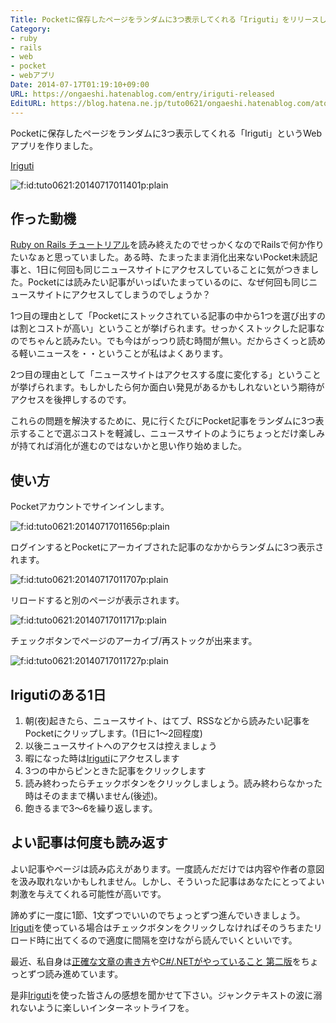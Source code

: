 ```yaml
---
Title: Pocketに保存したページをランダムに3つ表示してくれる「Iriguti」をリリースしました
Category:
- ruby
- rails
- web
- pocket
- webアプリ
Date: 2014-07-17T01:19:10+09:00
URL: https://ongaeshi.hatenablog.com/entry/iriguti-released
EditURL: https://blog.hatena.ne.jp/tuto0621/ongaeshi.hatenablog.com/atom/entry/12921228815728331707
---
```


Pocketに保存したページをランダムに3つ表示してくれる「Iriguti」というWebアプリを作りました。

[Iriguti](http://iriguti.ongaeshi.me/)

<p><span itemscope itemtype="http://schema.org/Photograph"><img src="http://cdn-ak.f.st-hatena.com/images/fotolife/t/tuto0621/20140717/20140717011401.png" alt="f:id:tuto0621:20140717011401p:plain" title="f:id:tuto0621:20140717011401p:plain" class="hatena-fotolife" itemprop="image"></span></p>


## 作った動機
[Ruby on Rails チュートリアル](http://railstutorial.jp/)を読み終えたのでせっかくなのでRailsで何か作りたいなぁと思っていました。ある時、たまったまま消化出来ないPocket未読記事と、1日に何回も同じニュースサイトにアクセスしていることに気がつきました。Pocketには読みたい記事がいっぱいたまっているのに、なぜ何回も同じニュースサイトにアクセスしてしまうのでしょうか？

1つ目の理由として「Pocketにストックされている記事の中から1つを選び出すのは割とコストが高い」ということが挙げられます。せっかくストックした記事なのでちゃんと読みたい。でも今はがっつり読む時間が無い。だからさくっと読める軽いニュースを・・ということが私はよくあります。

2つ目の理由として「ニュースサイトはアクセスする度に変化する」ということが挙げられます。もしかしたら何か面白い発見があるかもしれないという期待がアクセスを後押しするのです。

これらの問題を解決するために、見に行くたびにPocket記事をランダムに3つ表示することで選ぶコストを軽減し、ニュースサイトのようにちょっとだけ楽しみが持てれば消化が進むのではないかと思い作り始めました。

## 使い方
Pocketアカウントでサインインします。
<p><span itemscope itemtype="http://schema.org/Photograph"><img src="http://cdn-ak.f.st-hatena.com/images/fotolife/t/tuto0621/20140717/20140717011656.png" alt="f:id:tuto0621:20140717011656p:plain" title="f:id:tuto0621:20140717011656p:plain" class="hatena-fotolife" itemprop="image"></span></p>


ログインするとPocketにアーカイブされた記事のなかからランダムに3つ表示されます。
<p><span itemscope itemtype="http://schema.org/Photograph"><img src="http://cdn-ak.f.st-hatena.com/images/fotolife/t/tuto0621/20140717/20140717011707.png" alt="f:id:tuto0621:20140717011707p:plain" title="f:id:tuto0621:20140717011707p:plain" class="hatena-fotolife" itemprop="image"></span></p>

リロードすると別のページが表示されます。
<p><span itemscope itemtype="http://schema.org/Photograph"><img src="http://cdn-ak.f.st-hatena.com/images/fotolife/t/tuto0621/20140717/20140717011717.png" alt="f:id:tuto0621:20140717011717p:plain" title="f:id:tuto0621:20140717011717p:plain" class="hatena-fotolife" itemprop="image"></span></p>

チェックボタンでページのアーカイブ/再ストックが出来ます。
<p><span itemscope itemtype="http://schema.org/Photograph"><img src="http://cdn-ak.f.st-hatena.com/images/fotolife/t/tuto0621/20140717/20140717011727.png" alt="f:id:tuto0621:20140717011727p:plain" title="f:id:tuto0621:20140717011727p:plain" class="hatena-fotolife" itemprop="image"></span></p>

## Irigutiのある1日
1. 朝(夜)起きたら、ニュースサイト、はてブ、RSSなどから読みたい記事をPocketにクリップします。(1日に1〜2回程度)
2. 以後ニュースサイトへのアクセスは控えましょう
3. 暇になった時は[Iriguti](http://iriguti.ongaeshi.me/)にアクセスします
4. 3つの中からピンときた記事をクリックします
5. 読み終わったらチェックボタンをクリックしましょう。読み終わらなかった時はそのままで構いません(後述)。
6. 飽きるまで3〜6を繰り返します。

## よい記事は何度も読み返す
よい記事やページは読み応えがあります。一度読んだだけでは内容や作者の意図を汲み取れないかもしれません。しかし、そういった記事はあなたにとってよい刺激を与えてくれる可能性が高いです。

諦めずに一度に1節、1文ずつでいいのでちょっとずつ進んでいきましょう。[Iriguti](http://iriguti.ongaeshi.me/)を使っている場合はチェックボタンをクリックしなければそのうちまたリロード時に出てくるので適度に間隔を空けながら読んでいくといいです。

最近、私自身は[正確な文章の書き方](https://gist.github.com/ongaeshi/85ba6bf920f8326542c9)や[C#/.NETがやっていること 第二版](http://www.slideshare.net/ufcpp/cnet-36422788)をちょっとずつ読み進めています。

是非[Iriguti](http://iriguti.ongaeshi.me/)を使った皆さんの感想を聞かせて下さい。ジャンクテキストの波に溺れないように楽しいインターネットライフを。
